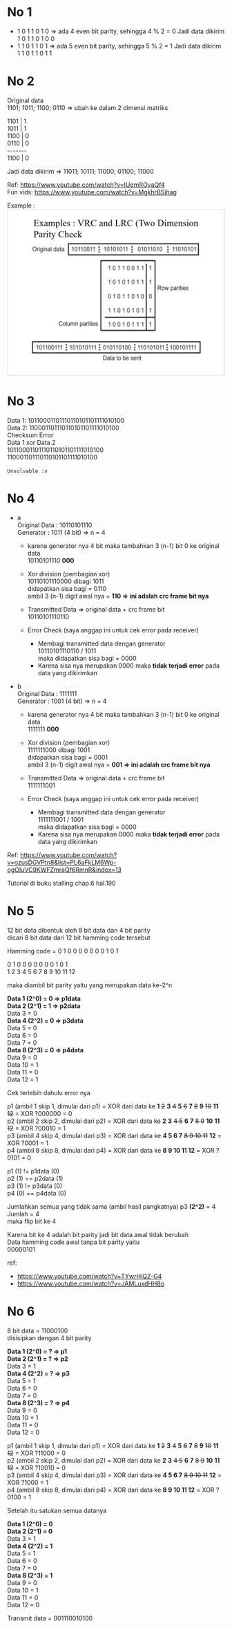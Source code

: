 # No 1  
- 1 0 1 1 0 1 0 => ada 4 even bit parity, sehingga 4 % 2 = 0
Jadi data dikirim  
1 0 1 1 0 1 0 0
- 1 1 0 1 1 0 1 => ada 5 even bit parity, sehingga 5 % 2 = 1
Jadi data dikirim  
1 1 0 1 1 0 1 1

# No 2  
Original data   
1101; 1011; 1100; 0110 => ubah ke dalam 2 dimensi matriks  

1101 | 1   
1011 | 1   
1100 | 0   
0110 | 0   
\-------  
1100 | 0

Jadi data dikirim =>
11011; 10111; 11000; 01100; 11000

Ref: https://www.youtube.com/watch?v=IUqmROyaQf4  
Fun vids: https://www.youtube.com/watch?v=MgkhrBSjhag

Example :
![Example](./parity2dsample.PNG)

# No 3  
Data 1: 10110001101110110101101111010100  
Data 2: 110001101110110101101111010100   
Checksum Error   
Data 1 xor Data 2  
 10110001101110110101101111010100  
   110001101110110101101111010100  

`Unsolvable :v`

# No 4  
- a   
    Original Data : 10110101110  
    Generator : 1011 (4 bit) => n = 4

    - karena generator nya 4 bit maka tambahkan 3 (n-1) bit    0 ke original data  
      10110101110 **000**
    - Xor division (pembagian xor)  
      10110101110000 dibagi 1011  
      didapatkan sisa bagi = 0110  
      ambil 3 (n-1) digit awal nya = **110 => ini adalah crc frame bit nya**
    - Transmitted Data => original data + crc frame bit  
      10110101110110

    - Error Check (saya anggap ini untuk cek error pada        receiver)
        - Membagi transmitted data dengan generator  
          10110101110110 / 1011  
          maka didapatkan sisa bagi = 0000
        - Karena sisa nya merupakan 0000 maka **tidak          terjadi error** pada data yang dikirimkan

- b  
    Original Data : 1111111  
    Generator : 1001 (4 bit) => n = 4

    - karena generator nya 4 bit maka tambahkan 3 (n-1) bit    0 ke original data  
      1111111 **000**
    - Xor division (pembagian xor)  
      1111111000 dibagi 1001  
      didapatkan sisa bagi = 0001  
      ambil 3 (n-1) digit awal nya = **001 => ini adalah crc frame bit nya**
    - Transmitted Data => original data + crc frame bit  
      1111111001

    - Error Check (saya anggap ini untuk cek error pada        receiver)
        - Membagi transmitted data dengan generator  
          1111111001 / 1001  
          maka didapatkan sisa bagi = 0000
        - Karena sisa nya merupakan 0000 maka **tidak          terjadi error** pada data yang dikirimkan

Ref: https://www.youtube.com/watch?v=ozusDGVPtn8&list=PL6aFkLM6Wp-ogOIuVC9KWFZmraQf6RmnR&index=13

Tutorial di buku stalling chap.6 hal.190

# No 5  
12 bit data dibentuk oleh 8 bit data dan 4 bit parity  
dicari 8 bit data dari 12 bit hamming code tersebut  

Hamming code = 0 1 0 0 0 0 0 0 0 1 0 1  

0 1 0 0 0 0 0 0 0 1 0 1  
1 2 3 4 5 6 7 8 9 10 11 12

maka diambil bit parity yaitu yang merupakan data ke-2^n

**Data 1 (2^0) = 0 => p1data**  
**Data 2 (2^1) = 1 => p2data**  
Data 3 = 0  
**Data 4 (2^2) = 0 => p3data**  
Data 5 = 0  
Data 6 = 0  
Data 7 = 0  
**Data 8 (2^3) = 0 => p4data**  
Data 9 = 0  
Data 10 = 1  
Data 11 = 0  
Data 12 = 1  

Cek terlebih dahulu error nya

p1 (ambil 1 skip 1, dimulai dari p1) = XOR dari data ke **1** ~~2~~ **3** ~~4~~ **5** ~~6~~ **7** ~~8~~ **9** ~~10~~ **11** ~~12~~ = XOR ?000000 = 0  
p2 (ambil 2 skip 2, dimulai dari p2) = XOR dari data ke **2** **3** ~~4 5~~ **6** **7** ~~8 9~~ **10** **11** ~~12~~ = XOR ?00010 = 1  
p3 (ambil 4 skip 4, dimulai dari p3) = XOR dari data ke **4 5 6 7** ~~8 9 10 11~~ **12** = XOR ?0001 = 1  
p4 (ambil 8 skip 8, dimulai dari p4) = XOR dari data ke **8 9 10 11 12** = XOR ?0101 = 0

p1 (1) != p1data (0)   
p2 (1) == p2data (1)  
p3 (1) != p3data (0)  
p4 (0) == p4data (0)  

Jumlahkan semua yang tidak sama (ambil hasil pangkatnya)
p3 **(2^2)** = 4 
Jumlah = 4  
maka flip bit ke 4
  
Karena bit ke 4 adalah bit parity jadi bit data awal tidak berubah  
Data hamming code awal tanpa bit parity yaitu  
00000101

ref:
- https://www.youtube.com/watch?v=TYwrHiQ2-G4  
- https://www.youtube.com/watch?v=JAMLuxdHH8o

# No 6  
8 bit data = 11000100  
disisipkan dengan 4 bit parity  

**Data 1 (2^0) = ? => p1**  
**Data 2 (2^1) = ? => p2**  
Data 3 = 1  
**Data 4 (2^2) = ? => p3**  
Data 5 = 1  
Data 6 = 0  
Data 7 = 0  
**Data 8 (2^3) = ? => p4**  
Data 9 = 0  
Data 10 = 1  
Data 11 = 0  
Data 12 = 0  

p1 (ambil 1 skip 1, dimulai dari p1) = XOR dari data ke **1** ~~2~~ **3** ~~4~~ **5** ~~6~~ **7** ~~8~~ **9** ~~10~~ **11** ~~12~~ = XOR ?11000 = 0  
p2 (ambil 2 skip 2, dimulai dari p2) = XOR dari data ke **2** **3** ~~4 5~~ **6** **7** ~~8 9~~ **10** **11** ~~12~~ = XOR ?10010 = 0  
p3 (ambil 4 skip 4, dimulai dari p3) = XOR dari data ke **4 5 6 7** ~~8 9 10 11~~ **12** = XOR ?1000 = 1  
p4 (ambil 8 skip 8, dimulai dari p4) = XOR dari data ke **8 9 10 11 12** = XOR ?0100 = 1  

Setelah itu satukan semua datanya

**Data 1 (2^0) = 0**  
**Data 2 (2^1) = 0**  
Data 3 = 1  
**Data 4 (2^2) = 1**  
Data 5 = 1  
Data 6 = 0  
Data 7 = 0  
**Data 8 (2^3) = 1**  
Data 9 = 0  
Data 10 = 1  
Data 11 = 0  
Data 12 = 0  

Transmit data = 001110010100